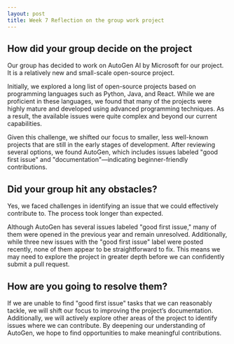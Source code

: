 ```yaml
---
layout: post
title: Week 7 Reflection on the group work project
---
```


## How did your group decide on the project

Our group has decided to work on AutoGen AI by Microsoft for our project. It is a relatively new and small-scale open-source project.

Initially, we explored a long list of open-source projects based on programming languages such as Python, Java, and React. While we are proficient in these languages, we found that many of the projects were highly mature and developed using advanced programming techniques. As a result, the available issues were quite complex and beyond our current capabilities.

Given this challenge, we shifted our focus to smaller, less well-known projects that are still in the early stages of development. After reviewing several options, we found AutoGen, which includes issues labeled "good first issue" and "documentation"—indicating beginner-friendly contributions.

<!--more-->

## Did your group hit any obstacles?

Yes, we faced challenges in identifying an issue that we could effectively contribute to. The process took longer than expected.

Although AutoGen has several issues labeled "good first issue," many of them were opened in the previous year and remain unresolved. Additionally, while three new issues with the "good first issue" label were posted recently, none of them appear to be straightforward to fix. This means we may need to explore the project in greater depth before we can confidently submit a pull request.

## How are you going to resolve them?
If we are unable to find "good first issue" tasks that we can reasonably tackle, we will shift our focus to improving the project’s documentation. Additionally, we will actively explore other areas of the project to identify issues where we can contribute. By deepening our understanding of AutoGen, we hope to find opportunities to make meaningful contributions.